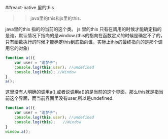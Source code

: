 ##react-native 里的this

>>java里的this和js里的this.

  java里的this 指的的当前的这个类。
  js 里的this 只有在调用的时候才能确定指的是谁，默认情况下指向的是window.(this的指向在函数定义的时候是确定不了的，只有函数执行的时候才能确定this到底指向谁，实际上this的最终指向的是那个调用它的对象)
  
```js
function a(){
    var user = "追梦子";
    console.log(this.user); //undefined
    console.log(this); //Window
}
a();

```
这里没有人明确的调用a(),或者说调用a()的是当前的这个界面，那么this就是指当前这个界面，而当前界面里没有user,所以是undefined.

```js
function a(){
    var user = "追梦子";
    console.log(this.user); //undefined
    console.log(this);　　//Window
}
window.a();
```